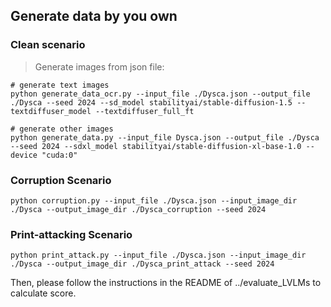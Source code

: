 ## Generate data by you own

### Clean scenario

> Generate images from json file:

```
# generate text images
python generate_data_ocr.py --input_file ./Dysca.json --output_file ./Dysca --seed 2024 --sd_model stabilityai/stable-diffusion-1.5 --textdiffuser_model --textdiffuser_full_ft

# generate other images
python generate_data.py --input_file Dysca.json --output_file ./Dysca --seed 2024 --sdxl_model stabilityai/stable-diffusion-xl-base-1.0 --device "cuda:0" 
```

### Corruption Scenario

```
python corruption.py --input_file ./Dysca.json --input_image_dir ./Dysca --output_image_dir ./Dysca_corruption --seed 2024
```

### Print-attacking Scenario

```
python print_attack.py --input_file ./Dysca.json --input_image_dir ./Dysca --output_image_dir ./Dysca_print_attack --seed 2024
```

Then, please follow the instructions in the README of ../evaluate_LVLMs to calculate score.
